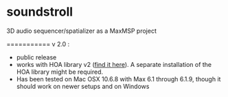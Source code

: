 soundstroll
===========

3D audio sequencer/spatializer as a MaxMSP project 


===========
v 2.0 :

- public release
- works with HOA library v2 (<a href="http://www.mshparisnord.fr/hoalibrary/en/downloads/max/" target="_blank">find it here</a>). A separate installation of the HOA library might be required.
- Has been tested on Mac OSX 10.6.8 with Max 6.1 through 6.1.9, though it should work on newer setups and on Windows